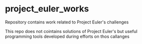 # project_euler_works
Repository contains work related to Project Euler's challenges

This repo does not cointains solutions of Project Euler's but useful programming tools developed during efforts on thos callanges
